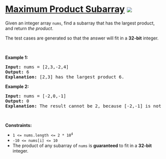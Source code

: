 
# [Maximum Product Subarray](https://leetcode.com/problems/maximum-product-subarray) ![](https://img.shields.io/badge/Medium-orange)

<p>Given an integer array <code>nums</code>, find a <span data-keyword="subarray-nonempty">subarray</span> that has the largest product, and return <em>the product</em>.</p>

<p>The test cases are generated so that the answer will fit in a <strong>32-bit</strong> integer.</p>

<p>&nbsp;</p>
<p><strong class="example">Example 1:</strong></p>

<pre>
<strong>Input:</strong> nums = [2,3,-2,4]
<strong>Output:</strong> 6
<strong>Explanation:</strong> [2,3] has the largest product 6.
</pre>

<p><strong class="example">Example 2:</strong></p>

<pre>
<strong>Input:</strong> nums = [-2,0,-1]
<strong>Output:</strong> 0
<strong>Explanation:</strong> The result cannot be 2, because [-2,-1] is not a subarray.
</pre>

<p>&nbsp;</p>
<p><strong>Constraints:</strong></p>

<ul>
	<li><code>1 &lt;= nums.length &lt;= 2 * 10<sup>4</sup></code></li>
	<li><code>-10 &lt;= nums[i] &lt;= 10</code></li>
	<li>The product of any subarray of <code>nums</code> is <strong>guaranteed</strong> to fit in a <strong>32-bit</strong> integer.</li>
</ul>

        